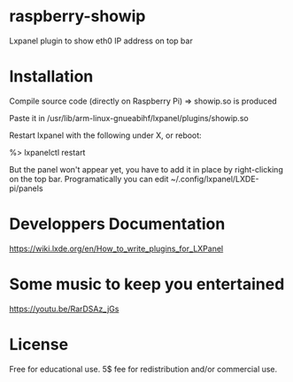 # raspberry-showip
Lxpanel plugin to show eth0 IP address on top bar

# Installation
Compile source code (directly on Raspberry Pi) => showip.so is produced

Paste it in /usr/lib/arm-linux-gnueabihf/lxpanel/plugins/showip.so

Restart lxpanel with the following under X, or reboot:

%> lxpanelctl restart

But the panel won't appear yet, you have to add it in place by right-clicking on the top bar.
Programatically you can edit ~/.config/lxpanel/LXDE-pi/panels

# Developpers Documentation
https://wiki.lxde.org/en/How_to_write_plugins_for_LXPanel

# Some music to keep you entertained
https://youtu.be/RarDSAz_jGs

# License
Free for educational use.
5$ fee for redistribution and/or commercial use.

